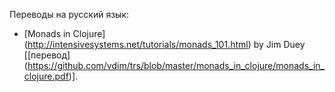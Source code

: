Переводы на русский язык:

* [Monads in Clojure] (http://intensivesystems.net/tutorials/monads_101.html) by Jim Duey [[перевод] (https://github.com/vdim/trs/blob/master/monads_in_clojure/monads_in_clojure.pdf)].
